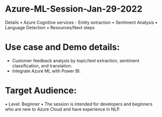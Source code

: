 # Azure-ML-Session-Jan-29-2022

Details
• Azure Cognitive services - Entity extraction
• Sentiment Analysis
• Language Detection
• Resources/Next steps

Use case and Demo details:
===========================
- Customer feedback analysis by topic/text extraction, sentiment classification, and translation.
- Integrate Azure ML with Power BI.

Target Audience:
=================
• Level: Beginner
• The session is intended for developers and beginners who are new to Azure Cloud and have experience in NLP.
